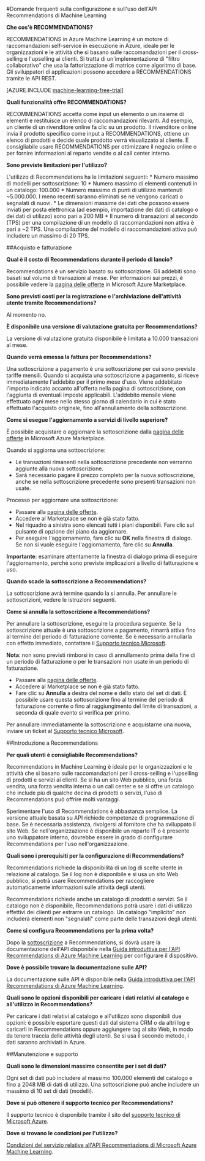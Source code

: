 <properties 
	pageTitle="Configurare e usare l'API Recommendations di Machine Learning | Microsoft Azure" 
	description="API Recommendations Microsoft create con le domande frequenti su Azure Machine Learning" 
	services="machine-learning" 
	documentationCenter="" 
	authors="jaymathe" 
	manager="paulettm" 
	editor="cgronlun"/>

<tags 
	ms.service="machine-learning" 
	ms.workload="data-services" 
	ms.tgt_pltfrm="na" 
	ms.devlang="na" 
	ms.topic="article" 
	ms.date="05/19/2015" 
	ms.author="luisca"/>

#Domande frequenti sulla configurazione e sull'uso dell'API Recommendations di Machine Learning


**Che cos'è RECOMMENDATIONS?**

RECOMMENDATIONS in Azure Machine Learning è un motore di raccomandazioni self-service in esecuzione in Azure, ideale per le organizzazioni e le attività che si basano sulle raccomandazioni per il cross-selling e l'upselling ai clienti. Si tratta di un'implementazione di "filtro collaborativo" che usa la fattorizzazione di matrice come algoritmo di base. Gli sviluppatori di applicazioni possono accedere a RECOMMENDATIONS tramite le API REST.

[AZURE.INCLUDE [machine-learning-free-trial](../../includes/machine-learning-free-trial.md)]

**Quali funzionalità offre RECOMMENDATIONS?**

RECOMMENDATIONS accetta come input un elemento o un insieme di elementi e restituisce un elenco di raccomandazioni rilevanti. Ad esempio, un cliente di un rivenditore online fa clic su un prodotto. Il rivenditore online invia il prodotto specifico come input a RECOMMENDATIONS, ottiene un elenco di prodotti e decide quale prodotto verrà visualizzato al cliente. È consigliabile usare RECOMMENDATIONS per ottimizzare il negozio online o per fornire informazioni al reparto vendite o al call center interno.

**Sono previste limitazioni per l'utilizzo?**

L'utilizzo di Recommendations ha le limitazioni seguenti: * Numero massimo di modelli per sottoscrizione: 10 * Numero massimo di elementi contenuti in un catalogo: 100.000 * Numero massimo di punti di utilizzo mantenuti \~5.000.000. I meno recenti saranno eliminati se ne vengono caricati o segnalati di nuovi. * Le dimensioni massime dei dati che possono essere inviati per posta elettronica (ad esempio, importazione dei dati di catalogo o dei dati di utilizzo) sono pari a 200 MB * Il numero di transazioni al secondo (TPS) per una compilazione di un modello di raccomandazioni non attiva è pari a \~2 TPS. Una compilazione del modello di raccomandazioni attiva può includere un massimo di 20 TPS.

##Acquisto e fatturazione 


**Qual è il costo di Recommendations durante il periodo di lancio?**

Recommendations è un servizio basato su sottoscrizione. Gli addebiti sono basati sul volume di transazioni al mese. Per informazioni sui prezzi, è possibile vedere la [pagina delle offerte](https://datamarket.azure.com/dataset/amla/recommendations) in Microsoft Azure Marketplace.

**Sono previsti costi per la registrazione e l'archiviazione dell'attività utente tramite Recommendations?**

Al momento no.

**È disponibile una versione di valutazione gratuita per Recommendations?**

La versione di valutazione gratuita disponibile è limitata a 10.000 transazioni al mese.

**Quando verrà emessa la fattura per Recommendations?**

Una sottoscrizione a pagamento è una sottoscrizione per cui sono previste tariffe mensili. Quando si acquista una sottoscrizione a pagamento, si riceve immediatamente l'addebito per il primo mese d'uso. Viene addebitato l'importo indicato accanto all'offerta nella pagina di sottoscrizione, con l'aggiunta di eventuali imposte applicabili. L'addebito mensile viene effettuato ogni mese nello stesso giorno di calendario in cui è stato effettuato l'acquisto originale, fino all'annullamento della sottoscrizione.

**Come si esegue l'aggiornamento a servizi di livello superiore?**

È possibile acquistare o aggiornare la sottoscrizione dalla [pagina delle offerte](https://datamarket.azure.com/dataset/amla/recommendations) in Microsoft Azure Marketplace.

Quando si aggiorna una sottoscrizione:

* Le transazioni rimanenti nella sottoscrizione precedente non verranno aggiunte alla nuova sottoscrizione. 
* Sarà necessario pagare il prezzo completo per la nuova sottoscrizione, anche se nella sottoscrizione precedente sono presenti transazioni non usate.

Processo per aggiornare una sottoscrizione:

* Passare alla [pagina delle offerte](https://datamarket.azure.com/dataset/amla/recommendations).
* Accedere al Marketplace se non è già stato fatto.
* Nel riquadro a sinistra sono elencati tutti i piani disponibili. Fare clic sul pulsante di opzione del piano da aggiornare.
* Per eseguire l'aggiornamento, fare clic su **OK** nella finestra di dialogo. Se non si vuole eseguire l'aggiornamento, fare clic su **Annulla**.

**Importante**: esaminare attentamente la finestra di dialogo prima di eseguire l'aggiornamento, perché sono previste implicazioni a livello di fatturazione e uso.

**Quando scade la sottoscrizione a Recommendations?**

La sottoscrizione avrà termine quando la si annulla. Per annullare le sottoscrizioni, vedere le istruzioni seguenti.

**Come si annulla la sottoscrizione a Recommendations?**

Per annullare la sottoscrizione, eseguire la procedura seguente. Se la sottoscrizione attuale è una sottoscrizione a pagamento, rimarrà attiva fino al termine del periodo di fatturazione corrente. Se è necessario annullarla con effetto immediato, contattare il [Supporto tecnico Microsoft](https://support.microsoft.com/oas/default.aspx?gprid=17024&st=1&wfxredirect=1&sd=gn).

**Nota**: non sono previsti rimborsi in caso di annullamento prima della fine di un periodo di fatturazione o per le transazioni non usate in un periodo di fatturazione.

* Passare alla [pagina delle offerte](https://datamarket.azure.com/dataset/amla/recommendations).
* Accedere al Marketplace se non è già stato fatto.
* Fare clic su **Annulla** a destra del nome e dello stato del set di dati. È possibile usare questa sottoscrizione fino al termine del periodo di fatturazione corrente o fino al raggiungimento del limite di transazioni, a seconda di quale evento si verifica per primo.

Per annullare immediatamente la sottoscrizione e acquistarne una nuova, inviare un ticket al [Supporto tecnico Microsoft](https://support.microsoft.com/oas/default.aspx?gprid=17024&st=1&wfxredirect=1&sd=gn).

##Introduzione a Recommendations

**Per quali utenti è consigliabile Recommendations?**

Recommendations in Machine Learning è ideale per le organizzazioni e le attività che si basano sulle raccomandazioni per il cross-selling e l'upselling di prodotti e servizi ai clienti. Se si ha un sito Web pubblico, una forza vendita, una forza vendita interna o un call center e se si offre un catalogo che include più di qualche decina di prodotti o servizi, l'uso di Recommendations può offrire molti vantaggi.

Sperimentare l'uso di Recommendations è abbastanza semplice. La versione attuale basata su API richiede competenze di programmazione di base. Se è necessaria assistenza, rivolgersi al fornitore che ha sviluppato il sito Web. Se nell'organizzazione è disponibile un reparto IT o è presente uno sviluppatore interno, dovrebbe essere in grado di configurare Recommendations per l'uso nell'organizzazione.

**Quali sono i prerequisiti per la configurazione di Recommendations?**

Recommendations richiede la disponibilità di un log di scelte utente in relazione al catalogo. Se il log non è disponibile e si usa un sito Web pubblico, si potrà usare Recommendations per raccogliere automaticamente informazioni sulle attività degli utenti.

Recommendations richiede anche un catalogo di prodotti o servizi. Se il catalogo non è disponibile, Recommendations potrà usare i dati di utilizzo effettivi dei clienti per estrarre un catalogo. Un catalogo "implicito" non includerà elementi non "segnalati" come parte delle transazioni degli utenti.

**Come si configura Recommendations per la prima volta?**

Dopo la [sottoscrizione](https://datamarket.azure.com/dataset/amla/recommendations) a Recommendations, si dovrà usare la documentazione dell'API disponibile nella [Guida introduttiva per l'API Recommendations di Azure Machine Learning](machine-learning-recommendation-api-quick-start-guide.md) per configurare il dispositivo.

**Dove è possibile trovare la documentazione sulle API?**

La documentazione sulle API è disponibile nella [Guida introduttiva per l'API Recommendations di Azure Machine Learning](machine-learning-recommendation-api-quick-start-guide.md).

**Quali sono le opzioni disponibili per caricare i dati relativi al catalogo e all'utilizzo in Recommendations?**

Per caricare i dati relativi al catalogo e all'utilizzo sono disponibili due opzioni: è possibile esportare questi dati dal sistema CRM o da altri log e caricarli in Recommendations oppure aggiungere tag al sito Web, in modo da tenere traccia delle attività degli utenti. Se si usa il secondo metodo, i dati saranno archiviati in Azure.

##Manutenzione e supporto

**Quali sono le dimensioni massime consentite per i set di dati?**

Ogni set di dati può includere al massimo 100.000 elementi del catalogo e fino a 2048 MB di dati di utilizzo. Una sottoscrizione può anche includere un massimo di 10 set di dati (modelli).

**Dove si può ottenere il supporto tecnico per Recommendations?**

Il supporto tecnico è disponibile tramite il sito del [supporto tecnico di Microsoft Azure](https://social.msdn.microsoft.com/forums/azure/home?forum=MachineLearning).

**Dove si trovano le condizioni per l'utilizzo?**

[Condizioni del servizio relative all'API Recommentazions di Microsoft Azure Machine Learning](https://datamarket.azure.com/dataset/amla/recommendations#terms).



 

<!---HONumber=August15_HO6-->